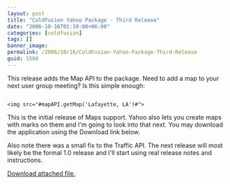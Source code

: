```yaml
---
layout: post
title: "ColdFusion Yahoo Package - Third Release"
date: "2006-10-16T01:10:00+06:00"
categories: [coldfusion]
tags: []
banner_image: 
permalink: /2006/10/16/ColdFusion-Yahoo-Package-Third-Release
guid: 1588
---
```


This release adds the Map API to the package. Need to add a map to your next user group meeting? Is this simple enough:

<code>
&lt;img src="#mapAPI.getMap('Lafayette, LA')#"&gt;
</code>

This is the initial release of Maps support. Yahoo also lets you create maps with marks on them and I'm going to look into that next. You may download the application using the Download link below.

Also note there was a small fix to the Traffic API. The next release will most likely be the formal 1.0 release and I'll start using real release notes and instructions.<p><a href='enclosures/D{% raw %}%3A%{% endraw %}5Cwebsites{% raw %}%5Cdev%{% endraw %}2Ecamdenfamily{% raw %}%2Ecom%{% endraw %}5Cenclosures{% raw %}%2Fyahoo2%{% endraw %}2Ezip'>Download attached file.</a></p>